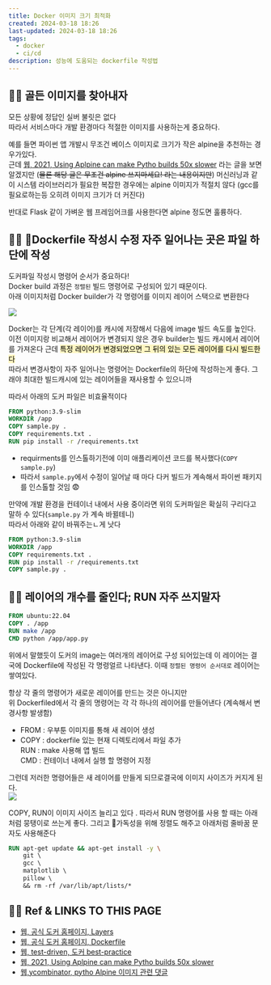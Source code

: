 ```yaml
---
title: Docker 이미지 크기 최적화
created: 2024-03-18 18:26
last-updated: 2024-03-18 18:26
tags:
  - docker
  - ci/cd
description: 성능에 도움되는 dockerfile 작성법
---
```



## 👯‍♂️ 골든 이미지를 찾아내자


모든 상황에 정답인 실버 불릿은 없다  
따라서  서비스마다 개발 환경마다 적절한 이미지를 사용하는게 중요하다.

예를 들면 파이썬 앱 개발시 무조건 베이스 이미지로  크기가 작은  alpine을 추천하는 경우가있다.  
근데 [웹, 2021, Using Aplpine can make Pytho builds 50x slower](https://pythonspeed.com/articles/alpine-docker-python/) 라는 글을 보면 알겠지만 (~~물론 해당 글은 무조건 alpine 쓰지마세요! 라는 내용이지만~~) 머신러닝과 같이 시스템 라이브러리가 필요한 복잡한 경우에는 alpine 이미지가 적절치 않다 (gcc를 필요로하는등 오히려 이미지 크기가 더 커진다)

반대로 Flask 같이 가벼운 웹 프레임어크를 사용한다면 alpine 정도면 훌륭하다.



## 👯‍♂️ Dockerfile 작성시 수정 자주 일어나는 곳은 파일 하단에 작성

도커파일 작성시 명령어 순서가 중요하다!  
Docker build 과정은 `정렬된` 빌드 명령어로 구성되어 있기 때문이다.  
아래 이미지처럼 Docker builder가 각 명령어를 이미지 레이어 스택으로 변환한다

![](https://i.imgur.com/20KgSW6.png)

Docker는 각 단계(각 레이어)를 캐시에 저장해서 다음에 image 빌드 속도를 높인다.  
이전 이미지랑 비교해서 레이어가 변경되지 않은 경우 builder는 빌드 캐시에서 레이어를 가져온다 근데 <mark style="background: #FFF3A3A6;">특정 레이어가 변경되었으면 그 뒤의 있는 모든 레이어를 다시 빌드한다</mark>  
따라서 변경사항이 자주 일어나는 명령어는 Dockerfile의 하단에 작성하는게 좋다. 그래야 최대한 빌드캐시에 있는 레이어들을 재사용할 수 있으니까

따라서 아래의 도커 파일은 비효율적이다

```dockerfile
FROM python:3.9-slim 
WORKDIR /app 
COPY sample.py . 
COPY requirements.txt . 
RUN pip install -r /requirements.txt
```

- requirments를 인스톨하기전에 이미 애플리케이션 코드를 복사했다(`COPY sample.py`)
- 따라서 `sample.py`에서 수정이 일어날 때 마다 다커 빌드가 계속해서 파이썬 패키지를 인스톨할 것임 😨 

만약에 개발 환경을 컨테이너 내에서 사용 중이라면 위의 도커파일은 확실히 구리다고 말하 수 있다(`sample.py`  가 계속 바뀔테니)  
따라서 아래와 같이 바꿔주는ㄴ게 낫다 

```dockerfile
FROM python:3.9-slim 
WORKDIR /app 
COPY requirements.txt . 
RUN pip install -r /requirements.txt
COPY sample.py .
```


## 👯‍♂️ 레이어의 개수를 줄인다; RUN 자주 쓰지말자

```dockerfile
FROM ubuntu:22.04
COPY . /app
RUN make /app
CMD python /app/app.py
```

위에서 말했듯이 도커의 image는 여러개의 레이어로 구성 되어있는데 이 레이어는 결국에 Dockerfile에 작성된 각 명령얼르 나타낸다. 이때 `정렬된 명령어 순서대로` 레이어는 쌓여있다.  

항상 각 줄의 명령어가 새로운 레이어를 만드는 것은 아니지만  
위 Dockerfiled에서 각 줄의 명령어는 각 각 하나의 레이어를 만들어낸다 (계속해서 변경사항 발생함)
- FROM : 우부툰 이미지를 통해 새 레이어 생성
- COPY :  dockerfile 있는 현재 디렉토리에서 파일 추가  
  RUN  : make 사용해 앱 빌드  
  CMD   : 컨테이너 내에서 실행 할 명령어 지정 

그런데 저러한 명령어들은 새 레이어를 만들게 되므로결국에 이미지 사이즈가 커지게 된다.  
![](https://i.imgur.com/O79foVm.png)

 COPY, RUN이 이미지 사이즈 늘리고 있다 . 따라서 RUN 명령어를 사용 할 때는 아래처럼 뭉탱이로 쓰는게 좋다. 그리고 가독성을 위해 정렬도 해주고 아래처럼 줄바꿈 문자도 사용해준다 
```dockerfile
RUN apt-get update && apt-get install -y \ 
	git \ 
	gcc \ 
	matplotlib \ 
	pillow \ 
	&& rm -rf /var/lib/apt/lists/*
```



## 👯‍♂️ Ref & LINKS TO THIS PAGE

- [웹, 공식 도커 홈페이지, Layers](https://docs.docker.com/build/guide/layers/)
- [웹, 공식 도커 홈페이지, Dockerfile](https://docs.docker.com/develop/develop-images/dockerfile_best-practices/)
- [웹, test-driven, 도커 best-practice]([https://testdriven.io/blog/docker-best-practices/](https://testdriven.io/blog/docker-best-practices/))
- [웹, 2021, Using Aplpine can make Pytho builds 50x slower](https://pythonspeed.com/articles/alpine-docker-python/)
- [웹,ycombinator, pytho Alpine 이미지 관련 댓글](https://news.ycombinator.com/item?id=22182226)




